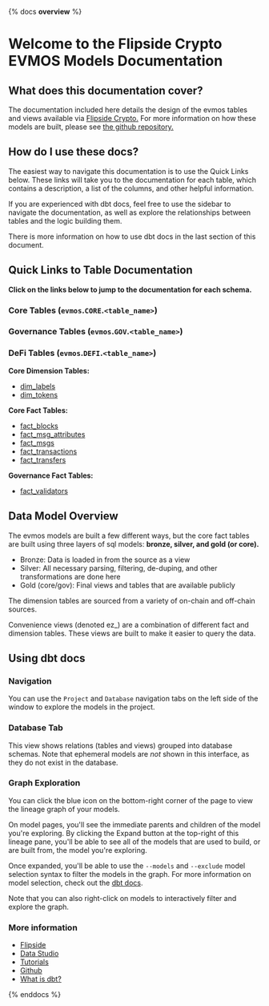 {% docs __overview__ %}

# Welcome to the Flipside Crypto EVMOS Models Documentation

## **What does this documentation cover?**
The documentation included here details the design of the evmos
 tables and views available via [Flipside Crypto.](https://flipsidecrypto.xyz/) For more information on how these models are built, please see [the github repository.](https://github.com/flipsideCrypto/evmos-models/)

## **How do I use these docs?**
The easiest way to navigate this documentation is to use the Quick Links below. These links will take you to the documentation for each table, which contains a description, a list of the columns, and other helpful information.

If you are experienced with dbt docs, feel free to use the sidebar to navigate the documentation, as well as explore the relationships between tables and the logic building them.

There is more information on how to use dbt docs in the last section of this document.

## **Quick Links to Table Documentation**

**Click on the links below to jump to the documentation for each schema.**

### Core Tables (`evmos`.`CORE`.`<table_name>`)
### Governance Tables (`evmos`.`GOV`.`<table_name>`)
### DeFi Tables (`evmos`.`DEFI`.`<table_name>`)


**Core Dimension Tables:**
- [dim_labels](#!/model/model.evmos.core__dim_labels)
- [dim_tokens](#!/model/model.evmos.core__dim_tokens)

**Core Fact Tables:**
- [fact_blocks](#!/model/model.evmos.core__fact_blocks)
- [fact_msg_attributes](#!/model/model.evmos.core__fact_msg_attributes)
- [fact_msgs](#!/model/model.evmos.core__fact_msgs)
- [fact_transactions](#!/model/model.evmos.core__fact_transactions)
- [fact_transfers](#!/model/model.evmos.core__fact_transfers)

**Governance Fact Tables:**
- [fact_validators](#!/model/model.evmos.gov__fact_validators)



## **Data Model Overview**

The evmos models are built a few different ways, but the core fact tables are built using three layers of sql models: **bronze, silver, and gold (or core).**

- Bronze: Data is loaded in from the source as a view
- Silver: All necessary parsing, filtering, de-duping, and other transformations are done here
- Gold (core/gov): Final views and tables that are available publicly

The dimension tables are sourced from a variety of on-chain and off-chain sources.

Convenience views (denoted ez_) are a combination of different fact and dimension tables. These views are built to make it easier to query the data.

## **Using dbt docs**
### Navigation

You can use the ```Project``` and ```Database``` navigation tabs on the left side of the window to explore the models in the project.

### Database Tab

This view shows relations (tables and views) grouped into database schemas. Note that ephemeral models are *not* shown in this interface, as they do not exist in the database.

### Graph Exploration

You can click the blue icon on the bottom-right corner of the page to view the lineage graph of your models.

On model pages, you'll see the immediate parents and children of the model you're exploring. By clicking the Expand button at the top-right of this lineage pane, you'll be able to see all of the models that are used to build, or are built from, the model you're exploring.

Once expanded, you'll be able to use the ```--models``` and ```--exclude``` model selection syntax to filter the models in the graph. For more information on model selection, check out the [dbt docs](https://docs.getdbt.com/docs/model-selection-syntax).

Note that you can also right-click on models to interactively filter and explore the graph.


### **More information**
- [Flipside](https://flipsidecrypto.xyz/)
- [Data Studio](https://flipsidecrypto.xyz/edit)
- [Tutorials](https://docs.flipsidecrypto.com/our-data/tutorials)
- [Github](https://github.com/FlipsideCrypto/evmos-models)
- [What is dbt?](https://docs.getdbt.com/docs/introduction)

{% enddocs %}